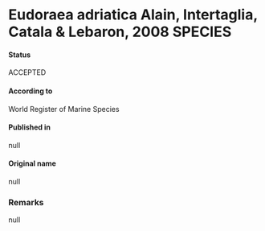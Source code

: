 Eudoraea adriatica Alain, Intertaglia, Catala & Lebaron, 2008 SPECIES
=======

#### Status
ACCEPTED

#### According to
World Register of Marine Species

#### Published in
null

#### Original name
null

### Remarks
null